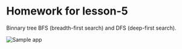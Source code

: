 # Homework for lesson-5

Binnary tree BFS (breadth-first search) and DFS (deep-first search).

![Sample app](https://raw.githubusercontent.com/orlfi/GeekBrains/tree/alg.Lesson-5/2.Algorithms/Lesson-5/Homework/BinnaryTree.gif)

